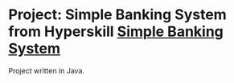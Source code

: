 # Project: Simple Banking System from Hyperskill [Simple Banking System](https://hyperskill.org/projects/93)
Project written in Java.
